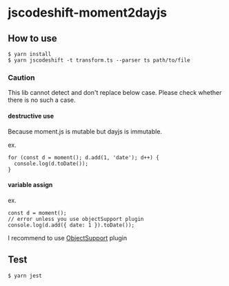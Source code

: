 # jscodeshift-moment2dayjs

## How to use

```
$ yarn install
$ yarn jscodeshift -t transform.ts --parser ts path/to/file
```

### Caution

This lib cannot detect and don't replace below case.
Please check whether there is no such a case.

#### destructive use

Because moment.js is mutable but dayjs is immutable.

ex.
```
for (const d = moment(); d.add(1, 'date'); d++) {
  console.log(d.toDate());
}
```


#### variable assign

ex.
```
const d = moment();
// error unless you use objectSupport plugin
console.log(d.add({ date: 1 }).toDate());
```

I recommend to use [ObjectSupport](https://day.js.org/docs/en/plugin/object-support) plugin

## Test
```
$ yarn jest
```
